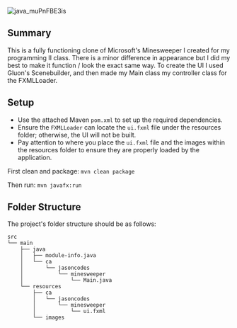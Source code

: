 ![java_muPnFBE3is](https://github.com/skippa-tf/minesweeper/assets/13388340/483a6d82-0f4e-4953-9381-cd348805994a)
## Summary
This is a fully functioning clone of Microsoft's Minesweeper I created for my programming II class.
There is a minor difference in appearance but I did my best to make it function / look the exact same way. To create the UI I used Gluon's Scenebuilder, and then made my Main class my controller class for the FXMLLoader.

## Setup
- Use the attached Maven `pom.xml` to set up the required dependencies.
- Ensure the `FXMLLoader` can locate the `ui.fxml` file under the resources folder; otherwise, the UI will not be built.
- Pay attention to where you place the `ui.fxml` file and the images within the resources folder to ensure they are properly loaded by the application.

First clean and package: `mvn clean package`

Then run: `mvn javafx:run`
## Folder Structure

The project's folder structure should be as follows:

```
src
└── main
    ├── java
    │   ├── module-info.java
    │   └── ca
    │       └── jasoncodes
    │           └── minesweeper
    │               └── Main.java
    └── resources
        ├── ca
        │   └── jasoncodes
        │       └── minesweeper
        │           └── ui.fxml
        └── images

```
